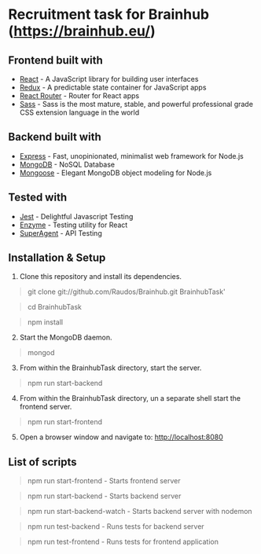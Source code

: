 # Recruitment task for Brainhub (https://brainhub.eu/)

## Frontend built with

* [React](https://reactjs.org/) - A JavaScript library for building user interfaces
* [Redux](https://redux.js.org/) - A predictable state container for JavaScript apps
* [React Router](https://reacttraining.com/react-router/) - Router for React apps
* [Sass](https://sass-lang.com/) - Sass is the most mature, stable, and powerful professional grade CSS extension language in the world

## Backend built with

* [Express](https://expressjs.com/) - Fast, unopinionated, minimalist web framework for Node.js
* [MongoDB](https://www.mongodb.com/) - NoSQL Database
* [Mongoose](http://mongoosejs.com/) - Elegant MongoDB object modeling for Node.js

## Tested with

* [Jest](https://facebook.github.io/jest/) - Delightful Javascript Testing
* [Enzyme](http://airbnb.io/enzyme/) - Testing utility for React
* [SuperAgent](http://visionmedia.github.io/superagent/) - API Testing

## Installation & Setup

1. Clone this repository and install its dependencies.

  > git clone git://github.com/Raudos/Brainhub.git BrainhubTask'

  > cd BrainhubTask

  > npm install

2. Start the MongoDB daemon.

  > mongod

3. From within the BrainhubTask directory, start the server.

  > npm run start-backend

4. From within the BrainhubTask directory, un a separate shell start the frontend server.

  > npm run start-frontend

5. Open a browser window and navigate to: [http://localhost:8080](http://localhost:8080)

## List of scripts

  > npm run start-frontend - Starts frontend server

  > npm run start-backend - Starts backend server

  > npm run start-backend-watch - Starts backend server with nodemon

  > npm run test-backend - Runs tests for backend server

  > npm run test-frontend - Runs tests for frontend application
